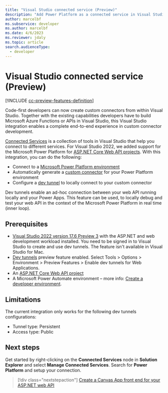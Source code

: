 ```yaml
---
title: "Visual Studio connected service (Preview)"
description: "Add Power Platform as a connected service in Visual Studio to create a Custom Connector."
author: marcelbf
ms.subservice: developer
ms.author: marcelbf
ms.date: 4/6/2023
ms.reviewer: jdaly
ms.topic: article
search.audienceType: 
  - developer
---
```

# Visual Studio connected service (Preview)

[!INCLUDE [cc-preview-features-definition](../includes/cc-preview-features-definition.md)]

Code-first developers can now create custom connectors from within Visual Studio. Together with the existing capabilities developers have to build Microsoft Azure Functions or APIs in Visual Studio, this Visual Studio integration enables a complete end-to-end experience in custom connector development.

[Connected Services](/visualstudio/azure/overview-connected-services?view=vs-2022) is a collection of tools in Visual Studio that help you connect to different services. For Visual Studio 2022, we added support for the Microsoft Power Platform for [ASP.NET Core Web API projects](/aspnet/core/tutorials/first-web-api?view=aspnetcore-7.0&tabs=visual-studio). With this integration, you can do the following:

- Connect to a [Microsoft Power Platform environment](/power-platform/admin/create-environment)
- Automatically generate a [custom connector](/connectors/custom-connectors/) for your Power Platform environment
- Configure a [dev tunnel](/aspnet/core/test/dev-tunnels?view=aspnetcore-7.0) to locally connect to your custom connector

Dev tunnels enable an ad-hoc connection between your web API running locally and your Power Apps. This feature can be used, to locally debug and test your web API in the context of the Microsoft Power Platform in real time (inner loop).

## Prerequisites

- [Visual Studio 2022 version 17.6 Preview 3](/visualstudio/releases/2022/release-notes-preview) with the ASP.NET and web development workload installed. You need to be signed in to Visual Studio to create and use dev tunnels. The feature isn't available in Visual Studio for Mac.
- [Dev tunnels](/aspnet/core/test/dev-tunnels) preview feature enabled. Select Tools > Options > Environment > Preview Features > Enable dev tunnels for Web Applications.
- An [ASP.NET Core Web API project](/aspnet/core/tutorials/first-web-api?tabs=visual-studio)
- A Microsoft Power Automate environment – more info: [Create a developer environment](create-developer-environment.md).

## Limitations

The current integration only works for the following dev tunnels configurations:

- Tunnel type: Persistent
- Access type: Public

## Next steps

Get started by right-clicking on the **Connected Services** node in **Solution Explorer** and select **Manage Connected Services**. Search for **Power Platform** and setup your connection.

> [!div class="nextstepaction"]
> [Create a Canvas App front end for your ASP.NET web API](visual-studio-create-canvas-app.md)<br/>

